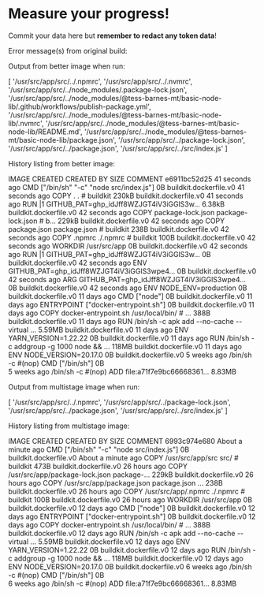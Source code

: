 # Measure your progress!

Commit your data here but **remember to redact any token data**!

Error message(s) from original build:


Output from better image when run:

[
  '/usr/src/app/src/../.npmrc',
  '/usr/src/app/src/../.nvmrc',
  '/usr/src/app/src/../node_modules/.package-lock.json',
  '/usr/src/app/src/../node_modules/@tess-barnes-mt/basic-node-lib/.github/workflows/publish-package.yml',
  '/usr/src/app/src/../node_modules/@tess-barnes-mt/basic-node-lib/.nvmrc',
  '/usr/src/app/src/../node_modules/@tess-barnes-mt/basic-node-lib/README.md',
  '/usr/src/app/src/../node_modules/@tess-barnes-mt/basic-node-lib/package.json',
  '/usr/src/app/src/../package-lock.json',
  '/usr/src/app/src/../package.json',
  '/usr/src/app/src/../src/index.js'
]


History listing from better image:

IMAGE          CREATED          CREATED BY                                      SIZE      COMMENT
e6911bc52d25   41 seconds ago   CMD ["/bin/sh" "-c" "node src/index.js"]        0B        buildkit.dockerfile.v0
<missing>      41 seconds ago   COPY . . # buildkit                             230kB     buildkit.dockerfile.v0
<missing>      41 seconds ago   RUN |1 GITHUB_PAT=ghp_idJff8WZJGT4iV3iGGlS3w…   6.38kB    buildkit.dockerfile.v0
<missing>      42 seconds ago   COPY package-lock.json package-lock.json # b…   229kB     buildkit.dockerfile.v0
<missing>      42 seconds ago   COPY package.json package.json # buildkit       238B      buildkit.dockerfile.v0
<missing>      42 seconds ago   COPY .npmrc ./.npmrc # buildkit                 100B      buildkit.dockerfile.v0
<missing>      42 seconds ago   WORKDIR /usr/src/app                            0B        buildkit.dockerfile.v0
<missing>      42 seconds ago   RUN |1 GITHUB_PAT=ghp_idJff8WZJGT4iV3iGGlS3w…   0B        buildkit.dockerfile.v0
<missing>      42 seconds ago   ENV GITHUB_PAT=ghp_idJff8WZJGT4iV3iGGlS3wpe4…   0B        buildkit.dockerfile.v0
<missing>      42 seconds ago   ARG GITHUB_PAT=ghp_idJff8WZJGT4iV3iGGlS3wpe4…   0B        buildkit.dockerfile.v0
<missing>      42 seconds ago   ENV NODE_ENV=production                         0B        buildkit.dockerfile.v0
<missing>      11 days ago      CMD ["node"]                                    0B        buildkit.dockerfile.v0
<missing>      11 days ago      ENTRYPOINT ["docker-entrypoint.sh"]             0B        buildkit.dockerfile.v0
<missing>      11 days ago      COPY docker-entrypoint.sh /usr/local/bin/ # …   388B      buildkit.dockerfile.v0
<missing>      11 days ago      RUN /bin/sh -c apk add --no-cache --virtual …   5.59MB    buildkit.dockerfile.v0
<missing>      11 days ago      ENV YARN_VERSION=1.22.22                        0B        buildkit.dockerfile.v0
<missing>      11 days ago      RUN /bin/sh -c addgroup -g 1000 node     && …   118MB     buildkit.dockerfile.v0
<missing>      11 days ago      ENV NODE_VERSION=20.17.0                        0B        buildkit.dockerfile.v0
<missing>      5 weeks ago      /bin/sh -c #(nop)  CMD ["/bin/sh"]              0B        
<missing>      5 weeks ago      /bin/sh -c #(nop) ADD file:a71f7e9bc66668361…   8.83MB  



Output from multistage image when run:

[
  '/usr/src/app/src/../.npmrc',
  '/usr/src/app/src/../package-lock.json',
  '/usr/src/app/src/../package.json',
  '/usr/src/app/src/../src/index.js'
]


History listing from multistage image:

IMAGE          CREATED              CREATED BY                                      SIZE      COMMENT
6993c974e680   About a minute ago   CMD ["/bin/sh" "-c" "node src/index.js"]        0B        buildkit.dockerfile.v0
<missing>      About a minute ago   COPY /usr/src/app/src src/ # buildkit           473B      buildkit.dockerfile.v0
<missing>      26 hours ago         COPY /usr/src/app/package-lock.json package-…   229kB     buildkit.dockerfile.v0
<missing>      26 hours ago         COPY /usr/src/app/package.json package.json …   238B      buildkit.dockerfile.v0
<missing>      26 hours ago         COPY /usr/src/app/.npmrc ./.npmrc # buildkit    100B      buildkit.dockerfile.v0
<missing>      26 hours ago         WORKDIR /usr/src/app                            0B        buildkit.dockerfile.v0
<missing>      12 days ago          CMD ["node"]                                    0B        buildkit.dockerfile.v0
<missing>      12 days ago          ENTRYPOINT ["docker-entrypoint.sh"]             0B        buildkit.dockerfile.v0
<missing>      12 days ago          COPY docker-entrypoint.sh /usr/local/bin/ # …   388B      buildkit.dockerfile.v0
<missing>      12 days ago          RUN /bin/sh -c apk add --no-cache --virtual …   5.59MB    buildkit.dockerfile.v0
<missing>      12 days ago          ENV YARN_VERSION=1.22.22                        0B        buildkit.dockerfile.v0
<missing>      12 days ago          RUN /bin/sh -c addgroup -g 1000 node     && …   118MB     buildkit.dockerfile.v0
<missing>      12 days ago          ENV NODE_VERSION=20.17.0                        0B        buildkit.dockerfile.v0
<missing>      6 weeks ago          /bin/sh -c #(nop)  CMD ["/bin/sh"]              0B        
<missing>      6 weeks ago          /bin/sh -c #(nop) ADD file:a71f7e9bc66668361…   8.83MB   


